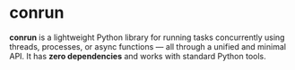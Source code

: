 # conrun

**conrun** is a lightweight Python library for running tasks concurrently using threads, processes, or async functions — all through a unified and minimal API. It has **zero dependencies** and works with standard Python tools.